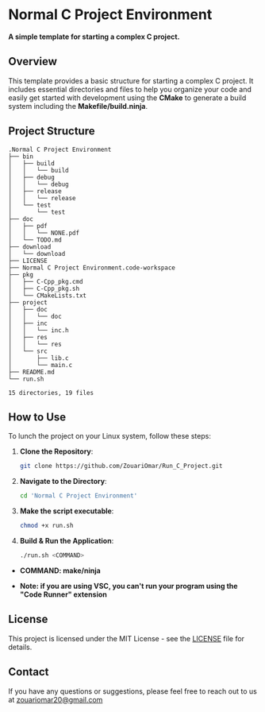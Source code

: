 # Normal C Project Environment

**A simple template for starting a complex C project.**

## Overview

This template provides a basic structure for starting a complex C project. It includes essential directories and files to help you organize your code and easily get started with development using the **CMake** to generate a build system including the **Makefile/build.ninja**.

## Project Structure

```plaintext
.Normal C Project Environment
├── bin
│   ├── build
│   │   └── build
│   ├── debug
│   │   └── debug
│   ├── release
│   │   └── release
│   └── test
│       └── test
├── doc
│   ├── pdf
│   │   └── NONE.pdf
│   └── TODO.md
├── download
│   └── download
├── LICENSE
├── Normal C Project Environment.code-workspace
├── pkg
│   ├── C-Cpp_pkg.cmd
│   ├── C-Cpp_pkg.sh
│   └── CMakeLists.txt
├── project
│   ├── doc
│   │   └── doc
│   ├── inc
│   │   └── inc.h
│   ├── res
│   │   └── res
│   └── src
│       ├── lib.c
│       └── main.c
├── README.md
└── run.sh

15 directories, 19 files
```

## How to Use

To lunch the project on your Linux system, follow these steps:

1. **Clone the Repository**:

    ```sh
    git clone https://github.com/ZouariOmar/Run_C_Project.git
    ```

2. **Navigate to the Directory**:

    ```sh
    cd 'Normal C Project Environment'
    ```

3. **Make the script executable**:

    ```sh
    chmod +x run.sh
    ```

4. **Build & Run the Application**:

    ```sh
    ./run.sh <COMMAND>
    ```

- **COMMAND: make/ninja**

- **Note: if you are using VSC, you can't run your program using the "Code Runner" extension**

## License

This project is licensed under the MIT License - see the [LICENSE](LICENSE) file for details.

## Contact

If you have any questions or suggestions, please feel free to reach out to us at [zouariomar20@gmail.com](mailto:zouariomar20@gmail.com)
